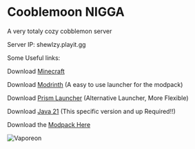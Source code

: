 # Cooblemoon NIGGA
A very totaly cozy cobblemon server

  
Server IP: shewlzy.playit.gg
  

Some Useful links:

Download [Minecraft](https://www.minecraft.net/en-us/download)

Download [Modrinth](https://modrinth.com/app) (A easy to use launcher for the modpack)

Download [Prism Launcher](https://prismlauncher.org/download/windows/) (Alternative Launcher, More Flexible)

Download [Java 21](https://download.oracle.com/java/23/latest/jdk-23_windows-x64_bin.exe) (This specific version and up Required!!)

Download the [Modpack Here](https://github.com/Ranoreal/Cobblemon/releases/tag/1.1.0M)


![Vaporeon](https://i.ytimg.com/vi/jD1HlceNOhI/maxresdefault.jpg)


